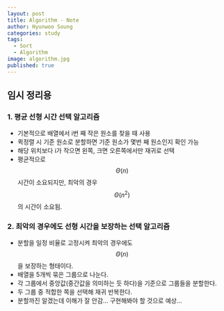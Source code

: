 ```yaml
---
layout: post
title: Algorithm - Note
author: Hyunwoo Soung
categories: study
tags:
  - Sort
  - Algorithm
image: algorithm.jpg
published: true
---
```


## 임시 정리용   
   
### 1. 평균 선형 시간 선택 알고리즘
- 기본적으로 배열에서 i번 째 작은 원소를 찾을 때 사용   
- 퀵정렬 시 기준 원소로 분할하면 기준 원소가 몇번 째 원소인지 확인 가능   
- 해당 위치보다 i가 작으면 왼쪽, 크면 오른쪽에서만 재귀로 선택
- 평균적으로 $$\Theta(n)$$ 시간이 소요되지만, 최악의 경우 $$\Theta(n^2)$$의 시간이 소요됨.   

### 2. 최악의 경우에도 선형 시간을 보장하는 선택 알고리즘
- 분할을 일정 비율로 고정시켜 최악의 경우에도 $$\Theta(n)$$을 보장하는 형태이다.
- 배열을 5개씩 묶은 그룹으로 나눈다.
- 각 그룹에서 중앙값(중간값을 의미하는 듯 하다)을 기준으로 그룹들을 분할한다.
- 두 그룹 중 적합한 쪽을 선택해 재귀 반복한다.
- 분할까진 알겠는데 이해가 잘 안감... 구현해봐야 할 것으로 예상...